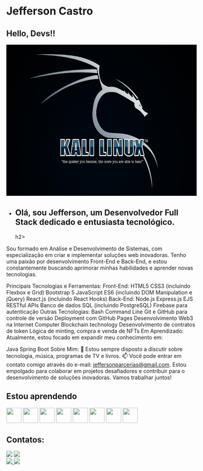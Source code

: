 # Jefferson Castro
## Hello, Devs!!

  <img src="./kali-wallpaper-2015-v1.1.0.png" width="1000px" height="400px"><br>
- <h2>Olá, sou Jefferson, um Desenvolvedor Full Stack dedicado e entusiasta tecnológico.</h2>h2><br>
Sou formado em Análise e Desenvolvimento de Sistemas, com especialização em criar e implementar soluções web inovadoras. Tenho uma paixão por desenvolvimento Front-End e Back-End, e estou constantemente buscando aprimorar minhas habilidades e aprender novas tecnologias.<br>

Principais Tecnologias e Ferramentas:
Front-End:
HTML5
CSS3 (incluindo Flexbox e Grid)
Bootstrap 5
JavaScript ES6 (incluindo DOM Manipulation e jQuery)
React.js (incluindo React Hooks)
Back-End:
Node.js
Express.js
EJS
RESTful APIs
Banco de dados SQL (incluindo PostgreSQL)
Firebase para autenticação
Outras Tecnologias:
Bash Command Line
Git e GitHub para controle de versão
Deployment com GitHub Pages
Desenvolvimento Web3 na Internet Computer
Blockchain technology
Desenvolvimento de contratos de token
Lógica de minting, compra e venda de NFTs
Em Aprendizado:
Atualmente, estou focado em expandir meu conhecimento em:

Java
Spring Boot
Sobre Mim:
💬 Estou sempre disposto a discutir sobre tecnologia, música, programas de TV e livros.
📫 Você pode entrar em contato comigo através do e-mail: jeffersonparcerias@gmail.com.
Estou empolgado para colaborar em projetos desafiadores e contribuir para o desenvolvimento de soluções inovadoras. Vamos trabalhar juntos!

## Estou aprendendo

<img src="https://cdn.jsdelivr.net/gh/devicons/devicon/icons/java/java-original.svg" width="40" height="40"/> <img src="https://cdn.jsdelivr.net/gh/devicons/devicon/icons/linux/linux-original.svg" width="40" height="40"/>
<img src="https://cdn.jsdelivr.net/gh/devicons/devicon/icons/html5/html5-original.svg" width="40" height="40"/>
<img src="https://cdn.jsdelivr.net/gh/devicons/devicon/icons/css3/css3-original.svg" width="40" height="40"/>
<img src="https://cdn.jsdelivr.net/gh/devicons/devicon/icons/javascript/javascript-original.svg" width="40" height="40" />
<img src="https://cdn.jsdelivr.net/gh/devicons/devicon/icons/react/react-original.svg" width="40" height="40"/>
<img src="https://cdn.jsdelivr.net/gh/devicons/devicon/icons/typescript/typescript-original.svg"  width="40" height="40"/>
<img src="https://cdn.jsdelivr.net/gh/devicons/devicon/icons/nodejs/nodejs-original.svg" width="40" height="40"/>

## Contatos:

<div>
<a href = "mailto:contato@seu-usuário-aqui"><img src="https://img.shields.io/badge/Gmail-D14836?style=for-the-badge&logo=gmail&logoColor=white" target="_blank"></a>
<a href="https://www.linkedin.com/in/jefferson-medeiros-a3b390b5/" target="_blank"><img src="https://img.shields.io/badge/-LinkedIn-%230077B5?style=for-the-badge&logo=linkedin&logoColor=white" target="_blank"></a>    
</div>


<div>
<a href="https://github.com/Jeffdiginvice">
<img height="180em" src="https://github-readme-stats.vercel.app/api/top-langs/?username=Jeffdiginvice&layout=compact&langs_count=7&theme=dracula"/>
<img height="180em" src="https://github-readme-stats.vercel.app/api?username=Jeffdiginvice&show_icons=true&theme=dracula&include_all_commits=true&count_private=true"/>
</div>


 
